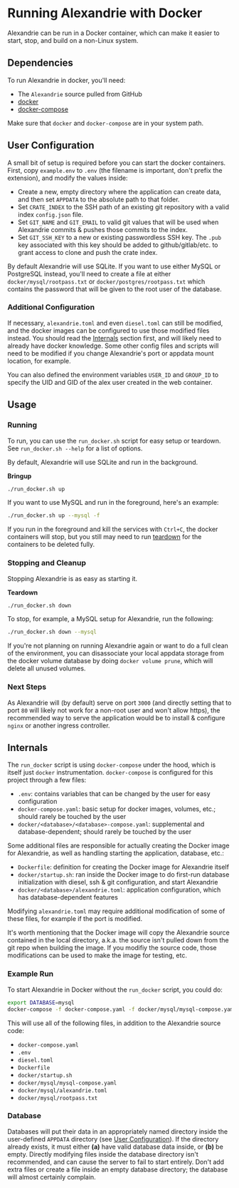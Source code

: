 # Running Alexandrie with Docker

Alexandrie can be run in a Docker container, which can make it easier to start, stop, and build on a non-Linux system.


## Dependencies

To run Alexandrie in docker, you'll need:

* The `Alexandrie` source pulled from GitHub
* [docker](https://docs.docker.com/install/)
* [docker-compose](https://docs.docker.com/compose/install/)

Make sure that `docker` and `docker-compose` are in your system path.


## User Configuration

A small bit of setup is required before you can start the docker containers. First, copy `example.env` to `.env` (the filename is important, don't prefix the extension), and modify the values inside:

* Create a new, empty directory where the application can create data, and then set `APPDATA` to the absolute path to that folder.
* Set `CRATE_INDEX` to the SSH path of an existing git repository with a valid index `config.json` file.
* Set `GIT_NAME` and `GIT_EMAIL` to valid git values that will be used when Alexandrie commits & pushes those commits to the index.
* Set `GIT_SSH_KEY` to a new or existing passwordless SSH key. The `.pub` key associated with this key should be added to github/gitlab/etc. to grant access to clone and push the crate index.


By default Alexandrie will use SQLite. If you want to use either MySQL or PostgreSQL instead, you'll need to create a file at either `docker/mysql/rootpass.txt` or `docker/postgres/rootpass.txt` which contains the password that will be given to the root user of the database.


### Additional Configuration

If necessary, `alexandrie.toml` and even `diesel.toml` can still be modified, and the docker images can be configured to use those modified files instead. You should read the [Internals](#internals) section first, and will likely need to already have docker knowledge. Some other config files and scripts will need to be modified if you change Alexandrie's port or appdata mount location, for example.

You can also defined the environment variables `USER_ID` and `GROUP_ID` to specify the UID and GID of the alex user created in the web container.

## Usage

### Running

To run, you can use the `run_docker.sh` script for easy setup or teardown. See `run_docker.sh --help` for a list of options.

By default, Alexandrie will use SQLite and run in the background. 

**Bringup**
```bash
./run_docker.sh up
```

If you want to use MySQL and run in the foreground, here's an example:

```bash
./run_docker.sh up --mysql -f
```

If you run in the foreground and kill the services with `Ctrl+C`, the docker containers will stop, but you still may need to run [teardown](#stopping-and-cleanup) for the containers to be deleted fully.


### Stopping and Cleanup

Stopping Alexandrie is as easy as starting it.

**Teardown**
```bash
./run_docker.sh down
```

To stop, for example, a MySQL setup for Alexandrie, run the following:

```bash
./run_docker.sh down --mysql
```

If you're not planning on running Alexandrie again or want to do a full clean of the environment, you can disassociate your local appdata storage from the docker volume database by doing `docker volume prune`, which will delete all unused volumes.


### Next Steps

As Alexandrie will (by default) serve on port `3000` (and directly setting that to port `80` will likely not work for a non-root user and won't allow https), the recommended way to serve the application would be to install & configure `nginx` or another ingress controller.


## Internals

The `run_docker` script is using `docker-compose` under the hood, which is itself just `docker` instrumentation. `docker-compose` is configured for this project through a few files:

* `.env`: contains variables that can be changed by the user for easy configuration
* `docker-compose.yaml`: basic setup for docker images, volumes, etc.; should rarely be touched by the user
* `docker/<database>/<database>-compose.yaml`: supplemental and database-dependent; should rarely be touched by the user

Some additional files are responsible for actually creating the Docker image for Alexandrie, as well as handling starting the application, database, etc.:

* `Dockerfile`: definition for creating the Docker image for Alexandrie itself
* `docker/startup.sh`: ran inside the Docker image to do first-run database initialization with diesel, ssh & git configuration, and start Alexandrie
* `docker/<database>/alexandrie.toml`: application configuration, which has database-dependent features


Modifying `alexandrie.toml` may require additional modification of some of these files, for example if the port is modified.


It's worth mentioning that the Docker image will copy the Alexandrie source contained in the local directory, a.k.a. the source isn't pulled down from the git repo when building the image. If you modifiy the source code, those modifications can be used to make the image for testing, etc.


### Example Run

To start Alexandrie in Docker without the `run_docker` script, you could do:

```bash
export DATABASE=mysql
docker-compose -f docker-compose.yaml -f docker/mysql/mysql-compose.yaml up
```

This will use all of the following files, in addition to the Alexandrie source code:
* `docker-compose.yaml`
* `.env`
* `diesel.toml`
* `Dockerfile`
* `docker/startup.sh`
* `docker/mysql/mysql-compose.yaml`
* `docker/mysql/alexandrie.toml`
* `docker/mysql/rootpass.txt`


### Database

Databases will put their data in an appropriately named directory inside the user-defined `APPDATA` directory (see [User Configuration](#user-configuration)). If the directory already exists, it must either **(a)** have valid database data inside, or **(b)** be empty. Directly modifying files inside the database directory isn't recommended, and can cause the server to fail to start entirely. Don't add extra files or create a file inside an empty database directory; the database will almost certainly complain.
